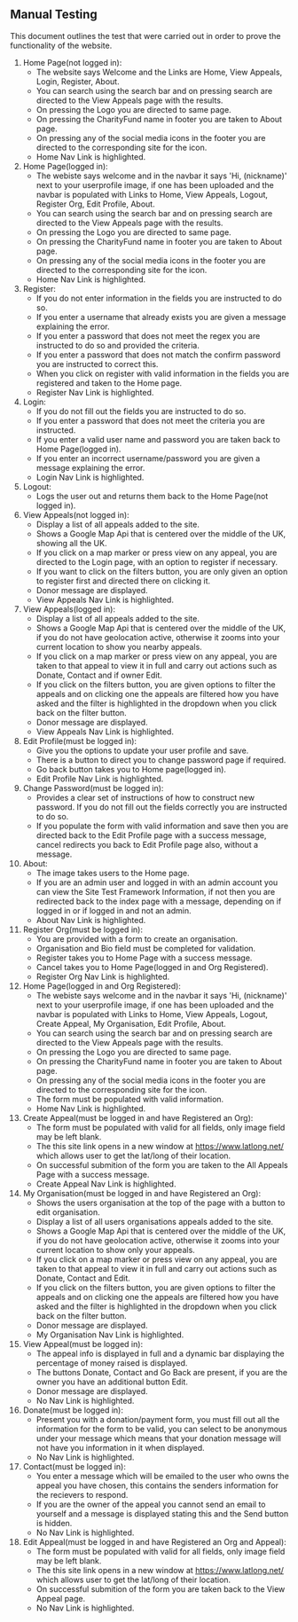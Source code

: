 ## Manual Testing ##

This document outlines the test that were carried out in order to prove the functionality of the website.

1. Home Page(not logged in):
    * The website says Welcome and the Links are Home, View Appeals, Login, Register, About.
    * You can search using the search bar and on pressing search are directed to the View Appeals page with the results.
    * On pressing the Logo you are directed to same page.
    * On pressing the CharityFund name in footer you are taken to About page.
    * On pressing any of the social media icons in the footer you are directed to the corresponding site for the icon.
    * Home Nav Link is highlighted.
2. Home Page(logged in):
    * The webiste says welcome and in the navbar it says 'Hi, (nickname)' next to your userprofile image, if one has been uploaded and the navbar is populated with Links to Home, View Appeals, Logout, Register Org, Edit Profile, About. 
    * You can search using the search bar and on pressing search are directed to the View Appeals page with the results.
    * On pressing the Logo you are directed to same page.
    * On pressing the CharityFund name in footer you are taken to About page.
    * On pressing any of the social media icons in the footer you are directed to the corresponding site for the icon.
    * Home Nav Link is highlighted.
3. Register:
    * If you do not enter information in the fields you are instructed to do so.
    * If you enter a username that already exists you are given a message explaining the error.
    * If you enter a password that does not meet the regex you are instructed to do so and provided the criteria.
    * If you enter a password that does not match the confirm password you are instructed to correct this.
    * When you click on register with valid information in the fields you are registered and taken to the Home page.
    * Register Nav Link is highlighted.
4. Login:
    * If you do not fill out the fields you are instructed to do so.
    * If you enter a password that does not meet the criteria you are instructed.
    * If you enter a valid user name and password you are taken back to Home Page(logged in).
    * If you enter an incorrect username/password you are given a message explaining the error.
    * Login Nav Link is highlighted.
5. Logout:
    * Logs the user out and returns them back to the Home Page(not logged in).
6. View Appeals(not logged in):
    * Display a list of all appeals added to the site.
    * Shows a Google Map Api that is centered over the middle of the UK, showing all the UK.
    * If you click on a map marker or press view on any appeal, you are directed to the Login page, with an option to register if necessary.
    * If you want to click on the filters button, you are only given an option to register first and directed there on clicking it.
    * Donor message are displayed.
    * View Appeals Nav Link is highlighted.
7. View Appeals(logged in):
    * Display a list of all appeals added to the site.
    * Shows a Google Map Api that is centered over the middle of the UK, if you do not have geolocation active, otherwise it zooms into your current location to show you nearby appeals.
    * If you click on a map marker or press view on any appeal, you are taken to that appeal to view it in full and carry out actions such as Donate, Contact and if owner Edit.
    * If you click on the filters button, you are given options to filter the appeals and on clicking one the appeals are filtered how you have asked and the filter is highlighted in the dropdown when you click back on the filter button.
    * Donor message are displayed.
    * View Appeals Nav Link is highlighted.
8. Edit Profile(must be logged in):
    * Give you the options to update your user profile and save. 
    * There is a button to direct you to change password page if required.
    * Go back button takes you to Home page(logged in).
    * Edit Profile Nav Link is highlighted.
9. Change Password(must be logged in):
    * Provides a clear set of instructions of how to construct new password. If you do not fill out the fields correctly you are instructed to do so.
    * If you populate the form with valid information and save then you are directed back to the Edit Profile page with a success message, cancel redirects you back to Edit Profile page also, without a message.
10. About:
    * The image takes users to the Home page.
    * If you are an admin user and logged in with an admin account you can view the Site Test Framework Information, if not then you are redirected back to the index page with a message, depending on if logged in or if logged in and not an admin.
    * About Nav Link is highlighted.
11. Register Org(must be logged in):
    * You are provided with a form to create an organisation.
    * Organisation and Bio field must be completed for validation.
    * Register takes you to Home Page with a success message.
    * Cancel takes you to Home Page(logged in and Org Registered).
    * Register Org Nav Link is highlighted.
12. Home Page(logged in and Org Registered):
    * The webiste says welcome and in the navbar it says 'Hi, (nickname)' next to your userprofile image, if one has been uploaded and the navbar is populated with Links to Home, View Appeals, Logout, Create Appeal, My Organisation, Edit Profile, About. 
    * You can search using the search bar and on pressing search are directed to the View Appeals page with the results.
    * On pressing the Logo you are directed to same page.
    * On pressing the CharityFund name in footer you are taken to About page.
    * On pressing any of the social media icons in the footer you are directed to the corresponding site for the icon.
    * The form must be populated with valid information.
    * Home Nav Link is highlighted.
13. Create Appeal(must be logged in and have Registered an Org):
    * The form must be populated with valid  for all fields, only image field may be left blank.
    * The this site link opens in a new window at https://www.latlong.net/ which allows user to get the lat/long of their location.
    * On successful submition of the form you are taken to the All Appeals Page with a success message.
    * Create Appeal Nav Link is highlighted.
14. My Organisation(must be logged in and have Registered an Org):
    * Shows the users organisation at the top of the page with a button to edit organisation.
    * Display a list of all  users organisations appeals added to the site.
    * Shows a Google Map Api that is centered over the middle of the UK, if you do not have geolocation active, otherwise it zooms into your current location to show only your appeals.
    * If you click on a map marker or press view on any appeal, you are taken to that appeal to view it in full and carry out actions such as Donate, Contact and Edit.
    * If you click on the filters button, you are given options to filter the appeals and on clicking one the appeals are filtered how you have asked and the filter is highlighted in the dropdown when you click back on the filter button.
    * Donor message are displayed.
    * My Organisation Nav Link is highlighted.
15. View Appeal(must be logged in):
    * The appeal info is displayed in full and a dynamic bar displaying the percentage of money raised is displayed.
    * The buttons Donate, Contact and Go Back are present, if you are the owner you have an additional button Edit.
    * Donor message are displayed.
    * No Nav Link is highlighted.
16. Donate(must be logged in):
    * Present you with a donation/payment form, you must fill out all the information for the form to be valid, you can select to be anonymous under your message which means that your donation message will not have you information in it when displayed.
    * No Nav Link is highlighted.
17. Contact(must be logged in):
    * You enter a message which will be emailed to the user who owns the appeal you have chosen, this contains the senders information for the recievers to respond.
    * If you are the owner of the appeal you cannot send an email to yourself and a message is displayed stating this and the Send button is hidden.
    * No Nav Link is highlighted.
18. Edit Appeal(must be logged in and have Registered an Org and Appeal):
    * The form must be populated with valid  for all fields, only image field may be left blank.
    * The this site link opens in a new window at https://www.latlong.net/ which allows user to get the lat/long of their location.
    * On successful submition of the form you are taken back to the View Appeal page.
    * No Nav Link is highlighted.